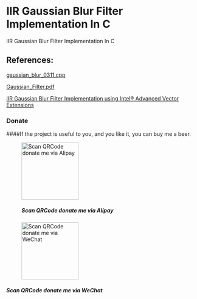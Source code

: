 # IIR Gaussian Blur Filter Implementation In C

IIR Gaussian Blur Filter Implementation In C
 
## References:

[gaussian_blur_0311.cpp](https://software.intel.com/sites/default/files/m/4/3/7/a/a/gaussian_blur_0311.cpp)

[Gaussian_Filter.pdf](https://software.intel.com/sites/default/files/Gaussian_Filter.pdf)

[IIR Gaussian Blur Filter Implementation using Intel® Advanced Vector Extensions](https://software.intel.com/en-us/articles/iir-gaussian-blur-filter-implementation-using-intel-advanced-vector-extensions/)

### Donate
 
####If the project is useful to you, and you like it, you can buy me a beer.
 
<figure class="half">
<img src="https://img2018.cnblogs.com/blog/824862/201809/824862-20180930223557236-1709972421.png" title="Scan QRCode donate me via Alipay" width="150" />

##### **Scan QRCode donate me via Alipay**

<img src="https://img2018.cnblogs.com/blog/824862/201809/824862-20180930223603138-1708589189.png" title="Scan QRCode donate me via WeChat" width="150" />
 </figure>
 
##### **Scan QRCode donate me via WeChat**
  
 